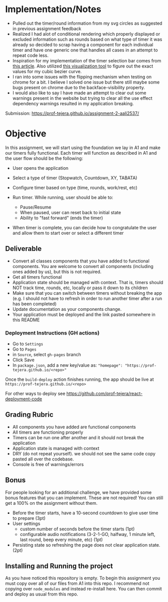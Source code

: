 # Implementation/Notes

- Pulled out the timer/round information from my svg circles as suggested in previous assignment feedback
- Realized I had alot of conditional rendering which properly displayed or excluded information such as rounds based on what type of timer it was already so decided to scrap having a component for each individual timer and have one generic one that handles all cases in an attempt to repeat code less.
- Inspiration for my implementation of the timer selection bar comes from [this article](https://callmenick.com/dev/level-up-animations-cubic-bezier/). Also utilized [this visualization tool](https://cubic-bezier.com) to figure out the exact values for my cubic bezier curve.
- I ran into some issues with the flipping mechanism when testing on chrome for a bit. I believe I solved one issue but there still maybe some bugs present on chrome due to the backface-visibility property.
- I would also like to say I have made an attempt to clear out some warnings present in the website but trying to clear all the use effect dependency warnings resulted in my application breaking.

Submission: https://prof-tejera.github.io/assignment-2-aali2537/

# Objective

In this assignment, we will start using the foundation we lay in A1 and make our timers fully functional. Each timer will function as described in A1 and the user flow should be the following:

- User opens the application
- Select a type of timer (Stopwatch, Countdown, XY, TABATA)

- Configure timer based on type (time, rounds, work/rest, etc)

- Run timer. While running, user should be able to:

  - Pause/Resume
  - When paused, user can reset back to initial state
  - Ability to "fast forward" (ends the timer)

- When timer is complete, you can decide how to congratulate the user and allow them to start over or select a different timer

## Deliverable

- Convert all classes components that you have added to functional components. You are welcome to convert all components (including ones added by us), but this is not required.
- Get all timers functional
- Application state should be managed with context. That is, timers should NOT track time, rounds, etc, locally or pass it down to its children
- Make sure that you can switch between timers without breaking the app (e.g. I should not have to refresh in order to run another timer after a run has been completed)
- Update documentation as your components change.
- Your application must be deployed and the link pasted somewhere in this README

### Deployment Instructions (GH actions)

- Go to `Settings`
- Go to `Pages`
- in `Source`, select `gh-pages` branch
- Click Save
- In `package.json`, add a new key/value as: `"homepage": "https://prof-tejera.github.io/<repo>"`

Once the `build-deploy` action finishes running, the app should be live
at `https://prof-tejera.github.io/<repo>`

For other ways to deploy see https://github.com/prof-tejera/react-deployment-code

## Grading Rubric

- All components you have added are functional components
- All timers are functioning properly
- Timers can be run one after another and it should not break the application
- Application state is managed with context
- DRY (do not repeat yourself). we should not see the same code copy pasted all over the codebase.
- Console is free of warnings/errors

## Bonus

For people looking for an additional challenge, we have provided some bonus features that you can implement. These are not required! You can still get a 100% on the assignment without them.

- Before the timer starts, have a 10-second countdown to give user time to prepare (3pt)
- User settings
  - custom number of seconds before the timer starts (1pt)
  - configurable audio notifications (3-2-1-GO, halfway, 1 minute left, last round, beep every minute, etc) (1pt)
- Persisting state so refreshing the page does not clear application state. (2pt)

## Installing and Running the project

As you have noticed this repository is empty. To begin this assignment you must copy over all of our files from A1 into this repo. I recommend not copying over `node_modules` and instead re-install here. You can then commit and deploy as usual from this repo.
